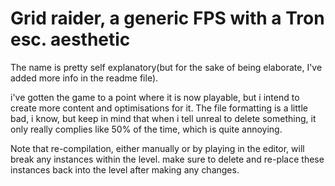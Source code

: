 # Grid raider, a generic FPS with a Tron esc. aesthetic
The name is pretty self explanatory(but for the sake of being elaborate, I've added more info in the readme file). 

i've gotten the game to a point where it is now playable, but i intend to create more content and optimisations for it. 
The file formatting is a little bad, i know, but keep in mind that when i tell unreal to delete something, it only really complies like 50% of the time,
which is quite annoying.


Note that re-compilation, either manually or by playing in the editor, will break any instances within the level. make sure to delete and re-place these instances back into the level after making any changes.
